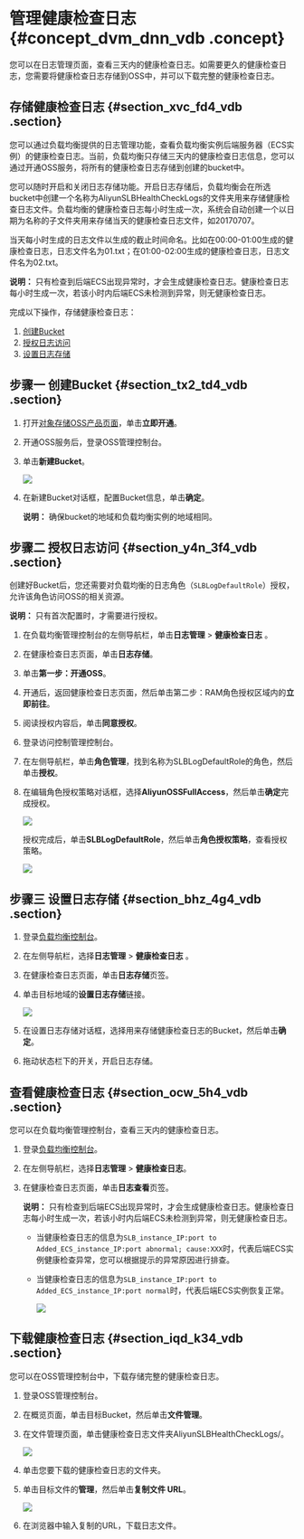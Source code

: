 # 管理健康检查日志 {#concept_dvm_dnn_vdb .concept}

您可以在日志管理页面，查看三天内的健康检查日志。如需要更久的健康检查日志，您需要将健康检查日志存储到OSS中，并可以下载完整的健康检查日志。

## 存储健康检查日志 {#section_xvc_fd4_vdb .section}

您可以通过负载均衡提供的日志管理功能，查看负载均衡实例后端服务器（ECS实例）的健康检查日志。当前，负载均衡只存储三天内的健康检查日志信息，您可以通过开通OSS服务，将所有的健康检查日志存储到创建的bucket中。

您可以随时开启和关闭日志存储功能。开启日志存储后，负载均衡会在所选bucket中创建一个名称为AliyunSLBHealthCheckLogs的文件夹用来存储健康检查日志文件。负载均衡的健康检查日志每小时生成一次，系统会自动创建一个以日期为名称的子文件夹用来存储当天的健康检查日志文件，如20170707。

当天每小时生成的日志文件以生成的截止时间命名。比如在00:00-01:00生成的健康检查日志，日志文件名为01.txt；在01:00-02:00生成的健康检查日志，日志文件名为02.txt。

**说明：** 只有检查到后端ECS出现异常时，才会生成健康检查日志。健康检查日志每小时生成一次，若该小时内后端ECS未检测到异常，则无健康检查日志。

完成以下操作，存储健康检查日志：

1.  [创建Bucket](#section_tx2_td4_vdb)
2.  [授权日志访问](#section_y4n_3f4_vdb)
3.  [设置日志存储](#section_bhz_4g4_vdb)

## 步骤一 创建Bucket {#section_tx2_td4_vdb .section}

1.  打开[对象存储OSS产品页面](https://www.aliyun.com/product/oss/?spm=5176.doc31884.2.2.P4koVw)，单击**立即开通**。
2.  开通OSS服务后，登录OSS管理控制台。
3.  单击**新建Bucket**。

    ![](http://static-aliyun-doc.oss-cn-hangzhou.aliyuncs.com/assets/img/4149/15610872202444_zh-CN.png)

4.  在新建Bucket对话框，配置Bucket信息，单击**确定**。

    **说明：** 确保bucket的地域和负载均衡实例的地域相同。


## 步骤二 授权日志访问 {#section_y4n_3f4_vdb .section}

创建好Bucket后，您还需要对负载均衡的日志角色（`SLBLogDefaultRole`）授权，允许该角色访问OSS的相关资源。

**说明：** 只有首次配置时，才需要进行授权。

1.  在负载均衡管理控制台的左侧导航栏，单击**日志管理** \> **健康检查日志** 。
2.  在健康检查日志页面，单击**日志存储**。
3.  单击**第一步：开通OSS**。
4.  开通后，返回健康检查日志页面，然后单击第二步：RAM角色授权区域内的**立即前往**。
5.  阅读授权内容后，单击**同意授权**。
6.  登录访问控制管理控制台。
7.  在左侧导航栏，单击**角色管理**，找到名称为SLBLogDefaultRole的角色，然后单击**授权**。
8.  在编辑角色授权策略对话框，选择**AliyunOSSFullAccess**，然后单击**确定**完成授权。

    ![](http://static-aliyun-doc.oss-cn-hangzhou.aliyuncs.com/assets/img/4149/15610872202449_zh-CN.png)

    授权完成后，单击**SLBLogDefaultRole**，然后单击**角色授权策略**，查看授权策略。

    ![](http://static-aliyun-doc.oss-cn-hangzhou.aliyuncs.com/assets/img/4149/15610872202450_zh-CN.png)


## 步骤三 设置日志存储 {#section_bhz_4g4_vdb .section}

1.  登录[负载均衡控制台](https://slb.console.aliyun.com/slb)。
2.  在左侧导航栏，选择**日志管理** \> **健康检查日志** 。
3.  在健康检查日志页面，单击**日志存储**页签。
4.  单击目标地域的**设置日志存储**链接。

    ![](http://static-aliyun-doc.oss-cn-hangzhou.aliyuncs.com/assets/img/15683/15610872207333_zh-CN.png)

5.  在设置日志存储对话框，选择用来存储健康检查日志的Bucket，然后单击**确定**。
6.  拖动状态栏下的开关，开启日志存储。

## 查看健康检查日志 {#section_ocw_5h4_vdb .section}

您可以在负载均衡管理控制台，查看三天内的健康检查日志。

1.  登录[负载均衡控制台](https://slb.console.aliyun.com/slb)。
2.  在左侧导航栏，选择**日志管理** \> **健康检查日志**。
3.  在健康检查日志页面，单击**日志查看**页签。

    **说明：** 只有检查到后端ECS出现异常时，才会生成健康检查日志。健康检查日志每小时生成一次，若该小时内后端ECS未检测到异常，则无健康检查日志。

    -   当健康检查日志的信息为`SLB_instance_IP:port to Added_ECS_instance_IP:port abnormal; cause:XXX`时，代表后端ECS实例健康检查异常，您可以根据提示的异常原因进行排查。
    -   当健康检查日志的信息为`SLB_instance_IP:port to Added_ECS_instance_IP:port normal`时，代表后端ECS实例恢复正常。

        ![](http://static-aliyun-doc.oss-cn-hangzhou.aliyuncs.com/assets/img/15683/15610872207334_zh-CN.png)


## 下载健康检查日志 {#section_iqd_k34_vdb .section}

您可以在OSS管理控制台中，下载存储完整的健康检查日志。

1.  登录OSS管理控制台。
2.  在概览页面，单击目标Bucket，然后单击**文件管理**。
3.  在文件管理页面，单击健康检查日志文件夹AliyunSLBHealthCheckLogs/。

    ![](http://static-aliyun-doc.oss-cn-hangzhou.aliyuncs.com/assets/img/4149/15610872212459_zh-CN.png)

4.  单击您要下载的健康检查日志的文件夹。
5.  单击目标文件的**管理**，然后单击**复制文件 URL**。

    ![](http://static-aliyun-doc.oss-cn-hangzhou.aliyuncs.com/assets/img/4149/15610872212460_zh-CN.png)

6.  在浏览器中输入复制的URL，下载日志文件。

